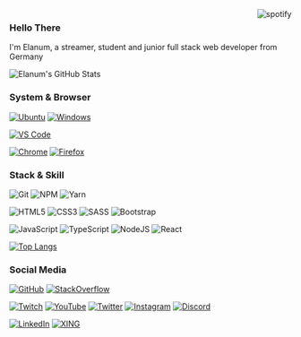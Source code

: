 <a href="https://spotify-github-profile.vercel.app/api/view?uid=hqbzeri161r2cx5k6hzj6957d&redirect=true" target="blank">
  <img align="right"
    src="https://spotify-github-profile.vercel.app/api/view?uid=hqbzeri161r2cx5k6hzj6957d&cover_image=true&theme=default"
    alt="spotify" />
</a>

### Hello There
I'm Elanum, a streamer, student and junior full stack web developer from Germany

![Elanum's GitHub Stats](https://github-readme-stats.vercel.app/api?username=elanum&show_icons=true&theme=dark&count_private=true)

### System & Browser
[![Ubuntu](https://img.shields.io/badge/Ubuntu%2020.04-dd4814?style=flat-square&logo=ubuntu&logoColor=white)](https://releases.ubuntu.com/20.04/)
[![Windows](https://img.shields.io/badge/Windows%2010%20Pro-0078d7?style=flat-square&logo=windows&logoColor=white)](https://www.microsoft.com/de-de/p/windows-10-pro/df77x4d43rkt?activetab=pivot%3aoverviewtab)

[![VS Code](https://img.shields.io/badge/Visual%20Studio%20Code-0078d7?style=flat-square&logo=visual-studio-code&logoColor=white)](https://code.visualstudio.com/)

[![Chrome](https://img.shields.io/badge/Chrome-DB4437?style=flat-square&logo=google-chrome&logoColor=white)](https://www.google.com/intl/de_de/chrome/)
[![Firefox](https://img.shields.io/badge/Firefox-e66000?style=flat-square&logo=firefox&logoColor=white)](https://www.mozilla.org/de/firefox/new/)

### Stack & Skill
![Git](https://img.shields.io/badge/Git-f14e32?style=flat-square&logo=git&logoColor=white)
![NPM](https://img.shields.io/badge/NPM-cb3837?style=flat-square&logo=npm&logoColor=white)
![Yarn](https://img.shields.io/badge/Yarn-007aa2?style=flat-square&logo=yarn&logoColor=white)

![HTML5](https://img.shields.io/badge/HTML5-e34f26?style=flat-square&logo=html5&logoColor=white)
![CSS3](https://img.shields.io/badge/CSS3-264de4?style=flat-square&logo=css3&logoColor=white)
![SASS](https://img.shields.io/badge/SCSS-CD6799?style=flat-square&logo=sass&logoColor=white)
![Bootstrap](https://img.shields.io/badge/Bootstrap-7952b3?style=flat-square&logo=bootstrap&logoColor=white)

![JavaScript](https://img.shields.io/badge/JavaScript-f7df1e?style=flat-square&logo=javascript&logoColor=black)
![TypeScript](https://img.shields.io/badge/TypeScript-3178c6?style=flat-square&logo=typescript&logoColor=white)
![NodeJS](https://img.shields.io/badge/Node.js-215732?style=flat-square&logo=node.js&logoColor=white)
![React](https://img.shields.io/badge/React-00d8ff?style=flat-square&logo=react&logoColor=white)

[![Top Langs](https://github-readme-stats.vercel.app/api/top-langs/?username=elanum&theme=dark&layout=compact)](https://github.com/Elanum?tab=repositories)

### Social Media
[![GitHub](https://img.shields.io/badge/GitHub-333?style=flat-square&logo=github&logoColor=white)](https://github.com/Elanum)
[![StackOverflow](https://img.shields.io/badge/Stack%20Overflow-f48024?style=flat-square&logo=stackoverflow&logoColor=white)](https://stackoverflow.com/users/14838944/elanum)

[![Twitch](https://img.shields.io/badge/Twitch-9146ff?style=flat-square&logo=twitch&logoColor=white)](https://www.twitch.tv/elanum)
[![YouTube](https://img.shields.io/badge/YouTube-ff0000?style=flat-square&logo=youtube&logoColor=white)](https://www.youtube.com/elanum)
[![Twitter](https://img.shields.io/badge/Twitter-1da1f2?style=flat-square&logo=twitter&logoColor=white)](https://twitter.com/elanumofficial)
[![Instagram](https://img.shields.io/badge/Instagram-c13584?style=flat-square&logo=instagram&logoColor=white)](https://instagram.com/elanumofficial)
[![Discord](https://img.shields.io/badge/Discord-7289da?style=flat-square&logo=discord&logoColor=white)](https://discord.gg/YV5pFwk)

[![LinkedIn](https://img.shields.io/badge/LinkedIn-0077b5?style=flat-square&logo=linkedin&logoColor=white)](https://www.linkedin.com/in/manuel-schierenberg-94683619b/)
[![XING](https://img.shields.io/badge/XING-026466?style=flat-square&logo=xing&logoColor=white)](https://www.xing.com/profile/Manuel_Schierenberg)
